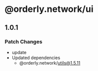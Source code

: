 # @orderly.network/ui

## 1.0.1

### Patch Changes

- update
- Updated dependencies
  - @orderly.network/utils@1.5.11
